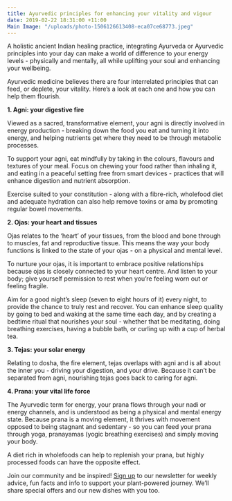 ```yaml
---
title: Ayurvedic principles for enhancing your vitality and vigour
date: 2019-02-22 18:31:00 +11:00
Main Image: "/uploads/photo-1506126613408-eca07ce68773.jpeg"
---
```


A holistic ancient Indian healing practice, integrating Ayurveda or Ayurvedic principles into your day can make a world of difference to your energy levels - physically and mentally, all while uplifting your soul and enhancing your wellbeing.

Ayurvedic medicine believes there are four interrelated principles that can feed, or deplete, your vitality. Here’s a look at each one and how you can help them flourish.

**1. Agni: your digestive fire**

Viewed as a sacred, transformative element, your agni is directly involved in energy production - breaking down the food you eat and turning it into energy, and helping nutrients get where they need to be through metabolic processes.

To support your agni, eat mindfully by taking in the colours, flavours and textures of your meal. Focus on chewing your food rather than inhaling it, and eating in a peaceful setting free from smart devices - practices that will enhance digestion and nutrient absorption.

Exercise suited to your constitution - along with a fibre-rich, wholefood diet and adequate hydration can also help remove toxins or ama by promoting regular bowel movements.

**2. Ojas: your heart and tissues**

Ojas relates to the ‘heart’ of your tissues, from the blood and bone through to muscles, fat and reproductive tissue. This means the way your body functions  is linked to the state of your ojas - on a physical and mental level.

To nurture your ojas, it is important to embrace positive relationships because ojas is closely connected to your heart centre. And listen to your body; give yourself permission to rest when you’re feeling worn out or feeling fragile.

Aim for a good night’s sleep (seven to eight hours of it) every night, to provide the chance to truly rest and recover. You can enhance sleep quality by going to bed and waking at the same time each day, and by creating a bedtime ritual that nourishes your soul - whether that be meditating, doing breathing exercises, having a bubble bath, or curling up with a cup of herbal tea.

**3. Tejas: your solar energy**

Relating to dosha, the fire element, tejas overlaps with agni and is all about the  inner you - driving your digestion, and your drive. Because it can’t be separated from agni, nourishing tejas goes back to caring for agni.

**4. Prana: your vital life force**

The Ayurvedic term for energy, your prana flows through your nadi or energy channels, and is understood as being a physical and mental energy state. Because prana is a moving element, it thrives with movement opposed to being stagnant and sedentary - so you can feed your prana through yoga, pranayamas (yogic breathing exercises) and simply moving your body.

A diet rich in wholefoods can help to replenish your prana, but highly processed foods can have the opposite effect.

Join our community and be inspired! [Sign up](https://www.soulara.com.au/) to our newsletter for weekly advice, fun facts and info to support your plant-powered journey. We’ll share special offers and our new dishes with you too.